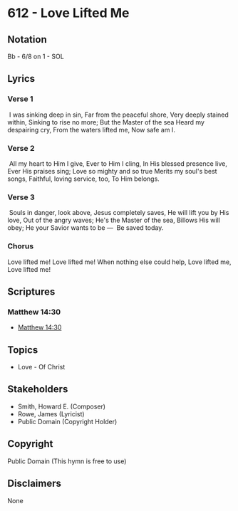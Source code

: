 # 612 - Love Lifted Me

## Notation

Bb - 6/8 on 1 - SOL

## Lyrics

### Verse 1

 I was sinking deep in sin, Far from the peaceful shore, Very deeply stained within, Sinking to rise no more; But the Master of the sea Heard my despairing cry, From the waters lifted me, Now safe am I.

### Verse 2

 All my heart to Him I give, Ever to Him I cling, In His blessed presence live, Ever His praises sing; Love so mighty and so true Merits my soul's best songs, Faithful,  loving service,  too, To Him belongs.

### Verse 3

 Souls in danger, look above, Jesus completely saves, He will lift you by His love, Out of the angry waves; He's the Master of the sea, Billows His will obey; He your Savior wants to be —  Be saved today. 

### Chorus

Love lifted me! Love lifted me! When nothing else could help, Love lifted me, Love lifted me! 


## Scriptures

### Matthew 14:30

- [Matthew 14:30](https://www.biblegateway.com/passage/?search=Matthew%2014%3A30)


## Topics

- Love - Of Christ

## Stakeholders

- Smith, Howard E. (Composer)
- Rowe, James (Lyricist)
- Public Domain (Copyright Holder)

## Copyright

Public Domain
(This hymn is free to use)

## Disclaimers

None

